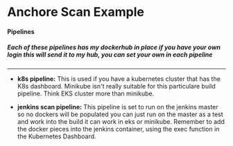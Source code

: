 # Anchore Scan Example


#### Pipelines

 ##### _Each of these pipelines has my dockerhub in place if you have your own login this will send it to my hub, you can set your own in each pipeline_
 ------

+ **k8s pipeline:** This is used if you have a kubernetes cluster that has the K8s dashboard. Minikube isn't really suitable for this particulare build pipeline. Think EKS cluster more than minikube.

+ **jenkins scan pipeline:** This pipeline is set to run on the jenkins master so no dockers will be populated you can just run on the master as a test and work into the build it can work in eks or minikube. Remember to add the docker pieces into the jenkins container, using the exec function in the Kubernetes Dashboard.
